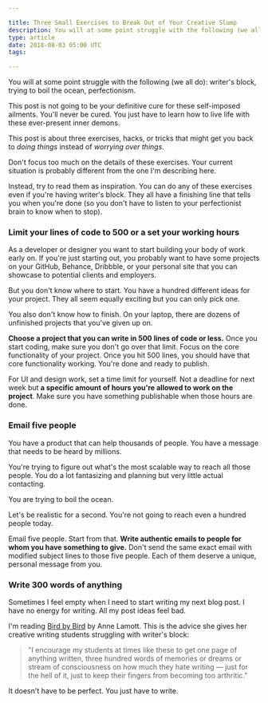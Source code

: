 ```yaml
---

title: Three Small Exercises to Break Out of Your Creative Slump
description: You will at some point struggle with the following (we all do)- —writer's block, trying to boil the ocean, perfectionism
type: article
date: 2018-08-03 05:00 UTC
tags:

---
```


You will at some point struggle with the following (we all do): writer's block, trying to boil the ocean, perfectionism.

This post is not going to be your definitive cure for these self-imposed ailments. You'll never be cured. You just have to learn how to live life with these ever-present inner demons.

This post is about three exercises, hacks, or tricks that might get you back to *doing things* instead of *worrying over things*.

Don't focus too much on the details of these exercises. Your current situation is probably different from the one I'm describing here.

Instead, try to read them as inspiration. You can do any of these exercises even if you're having writer's block. They all have a finishing line that tells you when you're done (so you don't have to listen to your perfectionist brain to know when to stop).

### Limit your lines of code to 500 or a set your working hours

As a developer or designer you want to start building your body of work early on. If you're just starting out, you probably want to have some projects on your GitHub, Behance, Dribbble, or your personal site that you can showcase to potential clients and employers.

But you don't know where to start. You have a hundred different ideas for your project. They all seem equally exciting but you can only pick one.

You also don't know how to finish. On your laptop, there are dozens of unfinished projects that you've given up on.

**Choose a project that you can write in 500 lines of code or less.** Once you start coding, make sure you don't go over that limit. Focus on the core functionality of your project. Once you hit 500 lines, you should have that core functionality working. You're done and ready to publish.

For UI and design work, set a time limit for yourself. Not a deadline for next week but **a specific amount of hours you're allowed to work on the project**. Make sure you have something publishable when those hours are done.

### Email five people

You have a product that can help thousands of people. You have a message that needs to be heard by millions.

You're trying to figure out what's the most scalable way to reach all those people. You do a lot fantasizing and planning but very little actual contacting.

You are trying to boil the ocean.

Let's be realistic for a second. You're not going to reach even a hundred people today.

Email five people. Start from that. **Write authentic emails to people for whom you have something to give.** Don't send the same exact email with modified subject lines to those five people. Each of them deserve a unique, personal message from you.

### Write 300 words of anything

Sometimes I feel empty when I need to start writing my next blog post. I have no energy for writing. All my post ideas feel bad.

I'm reading [Bird by Bird](https://www.amazon.com/Bird-Some-Instructions-Writing-Life/dp/0385480016) by Anne Lamott. This is the advice she gives her creative writing students struggling with writer's block:

> "I encourage my students at times like these to get one page of anything written, three hundred words of memories or dreams or stream of consciousness on how much they hate writing — just for the hell of it, just to keep their fingers from becoming too arthritic."

It doesn't have to be perfect. You just have to write.

